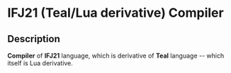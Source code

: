# IFJ21 (Teal/Lua derivative) Compiler

## Description
**Compiler** of **IFJ21** language, which is derivative of **Teal** language -- which itself is Lua derivative.
